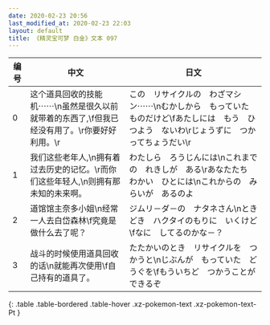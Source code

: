 ```yaml
---
date: 2020-02-23 20:56
last_modified_at: 2020-02-23 22:03
layout: default
title: 《精灵宝可梦 白金》文本 097
---
```

| 编号 | 中文 | 日文 |
| ---- | ---- | ---- |
| 0 | 这个道具回收的技能机⋯⋯\n虽然是很久以前就带着的东西了,\f但我已经没有用了。\r你要好好利用。\r | この　リサイクルの　わざマシン⋯⋯\nむかしから　もっていた　ものだけど\fあたしには　もう　ひつよう　ないわ\rじょうずに　つかってちょうだい\r |
| 1 | 我们这些老年人,\n拥有着过去历史的记忆。\r而你们这些年轻人,\n则拥有那未知的未来啊。 | わたしら　ろうじんには\nこれまでの　れきしが　ある\rあなたたち　わかい　ひとには\nこれからの　みらいが　あるのよ |
| 2 | 道馆馆主奈多小姐\n经常一人去白岱森林\f究竟是做什么去了呢？ | ジムリ－ダ－の　ナタネさん\nときどき　ハクタイのもりに　いくけど\fなに　してるのかな－？ |
| 3 | 战斗的时候使用道具回收的话\n就能再次使用\f自己持有的道具了。 | たたかいのとき　リサイクルを　つかうと\nじぶんが　もっていた　どうぐを\fもういちど　つかうことが　できるぞ |
{: .table .table-bordered .table-hover .xz-pokemon-text .xz-pokemon-text-Pt }